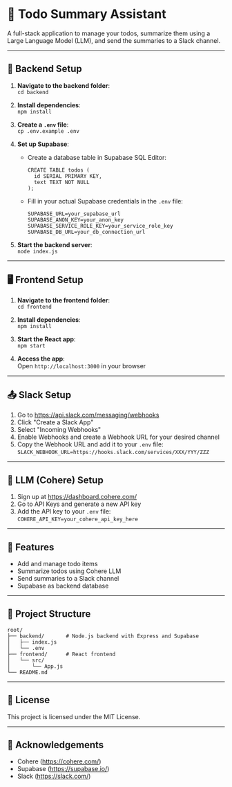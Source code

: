 # 📝 Todo Summary Assistant

A full-stack application to manage your todos, summarize them using a Large Language Model (LLM), and send the summaries to a Slack channel.

---

## 🔧 Backend Setup

1. **Navigate to the backend folder**:  
   `cd backend`

2. **Install dependencies**:  
   `npm install`

3. **Create a `.env` file**:  
   `cp .env.example .env`

4. **Set up Supabase**:  
   - Create a database table in Supabase SQL Editor:
     ```
     CREATE TABLE todos (
       id SERIAL PRIMARY KEY,
       text TEXT NOT NULL
     );
     ```
   - Fill in your actual Supabase credentials in the `.env` file:
     ```
     SUPABASE_URL=your_supabase_url  
     SUPABASE_ANON_KEY=your_anon_key  
     SUPABASE_SERVICE_ROLE_KEY=your_service_role_key  
     SUPABASE_DB_URL=your_db_connection_url  
     ```

5. **Start the backend server**:  
   `node index.js`

---

## 🖥️ Frontend Setup

1. **Navigate to the frontend folder**:  
   `cd frontend`

2. **Install dependencies**:  
   `npm install`

3. **Start the React app**:  
   `npm start`

4. **Access the app**:  
   Open `http://localhost:3000` in your browser

---

## 📤 Slack Setup

1. Go to https://api.slack.com/messaging/webhooks  
2. Click "Create a Slack App"  
3. Select "Incoming Webhooks"  
4. Enable Webhooks and create a Webhook URL for your desired channel  
5. Copy the Webhook URL and add it to your `.env` file:  
   `SLACK_WEBHOOK_URL=https://hooks.slack.com/services/XXX/YYY/ZZZ`

---

## 🤖 LLM (Cohere) Setup

1. Sign up at https://dashboard.cohere.com/  
2. Go to API Keys and generate a new API key  
3. Add the API key to your `.env` file:  
   `COHERE_API_KEY=your_cohere_api_key_here`

---

## 📌 Features

- Add and manage todo items  
- Summarize todos using Cohere LLM  
- Send summaries to a Slack channel  
- Supabase as backend database

---

## 📂 Project Structure

```
root/
├── backend/       # Node.js backend with Express and Supabase
│   ├── index.js
│   └── .env
├── frontend/      # React frontend
│   └── src/
│       └── App.js
└── README.md
```

---

## 🚀 License

This project is licensed under the MIT License.

---

## 🙌 Acknowledgements

- Cohere (https://cohere.com/)  
- Supabase (https://supabase.io/)  
- Slack (https://slack.com/)
